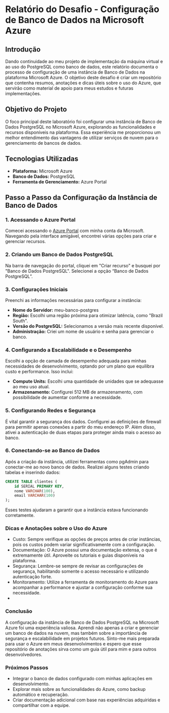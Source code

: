 # Relatório do Desafio - Configuração de Banco de Dados na Microsoft Azure

## Introdução
Dando continuidade ao meu projeto de implementação da máquina virtual e ao uso do PostgreSQL como banco de dados, este relatório documenta o processo de configuração de uma instância de Banco de Dados na plataforma Microsoft Azure. O objetivo deste desafio é criar um repositório que contenha resumos, anotações e dicas úteis sobre o uso do Azure, que servirão como material de apoio para meus estudos e futuras implementações.

## Objetivo do Projeto
O foco principal deste laboratório foi configurar uma instância de Banco de Dados PostgreSQL no Microsoft Azure, explorando as funcionalidades e recursos disponíveis na plataforma. Essa experiência me proporcionou um melhor entendimento das vantagens de utilizar serviços de nuvem para o gerenciamento de bancos de dados.

## Tecnologias Utilizadas
- **Plataforma:** Microsoft Azure
- **Banco de Dados:** PostgreSQL
- **Ferramenta de Gerenciamento:** Azure Portal

## Passo a Passo da Configuração da Instância de Banco de Dados

### 1. Acessando o Azure Portal
Comecei acessando o [Azure Portal](https://portal.azure.com) com minha conta da Microsoft. Navegando pela interface amigável, encontrei várias opções para criar e gerenciar recursos.

### 2. Criando um Banco de Dados PostgreSQL
Na barra de navegação do portal, cliquei em "Criar recurso" e busquei por "Banco de Dados PostgreSQL". Selecionei a opção “Banco de Dados PostgreSQL”.

### 3. Configurações Iniciais
Preenchi as informações necessárias para configurar a instância:

- **Nome do Servidor:** meu-banco-postgres
- **Região:** Escolhi uma região próxima para otimizar latência, como "Brazil South".
- **Versão do PostgreSQL:** Selecionamos a versão mais recente disponível.
- **Administração:** Criei um nome de usuário e senha para gerenciar o banco.

### 4. Configurando a Escalabilidade e o Desempenho
Escolhi a opção de camada de desempenho adequada para minhas necessidades de desenvolvimento, optando por um plano que equilibra custo e performance. Isso inclui:

- **Compute Units:** Escolhi uma quantidade de unidades que se adequasse ao meu uso atual.
- **Armazenamento:** Configurei 512 MB de armazenamento, com possibilidade de aumentar conforme a necessidade.

### 5. Configurando Redes e Segurança
É vital garantir a segurança dos dados. Configurei as definições de firewall para permitir apenas conexões a partir do meu endereço IP. Além disso, ativei a autenticação de duas etapas para proteger ainda mais o acesso ao banco.

### 6. Conectando-se ao Banco de Dados
Após a criação da instância, utilizei ferramentas como pgAdmin para conectar-me ao novo banco de dados. Realizei alguns testes criando tabelas e inserindo dados:

```sql
CREATE TABLE clientes (
    id SERIAL PRIMARY KEY,
    nome VARCHAR(100),
    email VARCHAR(100)
);
```
Esses testes ajudaram a garantir que a instância estava funcionando corretamente.

### Dicas e Anotações sobre o Uso do Azure
- Custo: Sempre verifique as opções de preços antes de criar instâncias, pois os custos podem variar significativamente com a configuração.
- Documentação: O Azure possui uma documentação extensa, o que é extremamente útil. Aproveite os tutoriais e guias disponíveis na plataforma.
- Segurança: Lembre-se sempre de revisar as configurações de segurança, habilitando somente o acesso necessário e utilizando autenticação forte.
- Monitoramento: Utilize a ferramenta de monitoramento do Azure para acompanhar a performance e ajustar a configuração conforme sua necessidade.
- 
### Conclusão
A configuração da instância de Banco de Dados PostgreSQL na Microsoft Azure foi uma experiência valiosa. Aprendi não apenas a criar e gerenciar um banco de dados na nuvem, mas também sobre a importância de segurança e escalabilidade em projetos futuros. Sinto-me mais preparada para usar o Azure em meus desenvolvimentos e espero que esse repositório de anotações sirva como um guia útil para mim e para outros desenvolvedores.

### Próximos Passos
- Integrar o banco de dados configurado com minhas aplicações em desenvolvimento.
- Explorar mais sobre as funcionalidades do Azure, como backup automático e recuperação.
- Criar documentação adicional com base nas experiências adquiridas e compartilhar com a equipe.
